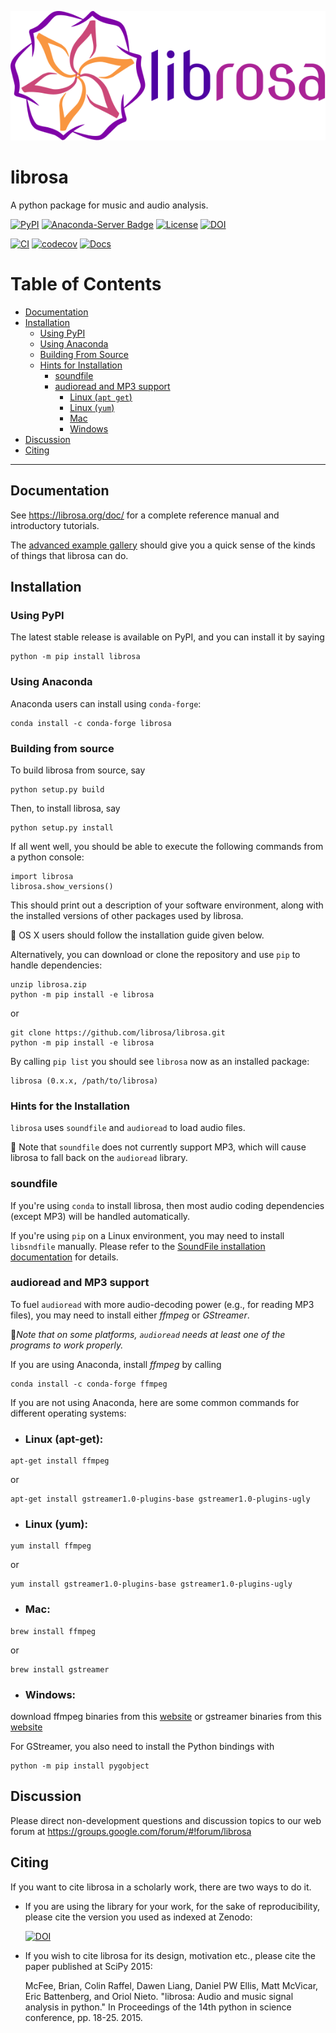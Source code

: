 ![librosa logo](docs/img/librosa_logo_text.svg)

librosa
=======
A python package for music and audio analysis.  

[![PyPI](https://img.shields.io/pypi/v/librosa.svg)](https://pypi.python.org/pypi/librosa)
[![Anaconda-Server Badge](https://anaconda.org/conda-forge/librosa/badges/version.svg)](https://anaconda.org/conda-forge/librosa)
[![License](https://img.shields.io/pypi/l/librosa.svg)](https://github.com/librosa/librosa/blob/main/LICENSE.md)
[![DOI](https://zenodo.org/badge/DOI/10.5281/zenodo.591533.svg)](https://doi.org/10.5281/zenodo.591533)

[![CI](https://github.com/librosa/librosa/actions/workflows/ci.yml/badge.svg)](https://github.com/librosa/librosa/actions/workflows/ci.yml)
[![codecov](https://codecov.io/gh/librosa/librosa/branch/main/graph/badge.svg?token=ULWnUHaIJC)](https://codecov.io/gh/librosa/librosa)
[![Docs](https://github.com/librosa/librosa/actions/workflows/docs.yml/badge.svg)](https://github.com/librosa/librosa/actions/workflows/docs.yml)

#  Table of Contents

- [Documentation](#Documentation)
- [Installation](#Installation)
  - [Using PyPI](#using-pypi)
  - [Using Anaconda](#using-anaconda)
  - [Building From Source](#building-from-source)
  - [Hints for Installation](#hints-for-the-installation)
    - [soundfile](#soundfile)
    - [audioread and MP3 support](#audioread-and-mp3-support)
      - [Linux (`apt get`)](#linux-apt-get)
      - [Linux (`yum`)](#linux-yum)
      - [Mac](#mac)
      - [Windows](#windows)
- [Discussion](#discussion)
- [Citing](#citing)

---

## Documentation


See https://librosa.org/doc/ for a complete reference manual and introductory tutorials.

The [advanced example gallery](https://librosa.org/doc/latest/advanced.html) should give you a quick sense of the kinds
of things that librosa can do.

## Installation


### Using PyPI

The latest stable release is available on PyPI, and you can install it by saying
```
python -m pip install librosa
```

### Using Anaconda

Anaconda users can install using ```conda-forge```:
```
conda install -c conda-forge librosa
```

### Building from source

To build librosa from source, say 
```
python setup.py build
```
Then, to install librosa, say 
```
python setup.py install
```
If all went well, you should be able to execute the following commands from a python console:
```
import librosa
librosa.show_versions()
```
This should print out a description of your software environment, along with the installed versions of other packages used by librosa.

📝 OS X users should follow the installation guide given below.

Alternatively, you can download or clone the repository and use `pip` to handle dependencies:

```
unzip librosa.zip
python -m pip install -e librosa
```
or

```
git clone https://github.com/librosa/librosa.git
python -m pip install -e librosa
```

By calling `pip list` you should see `librosa` now as an installed package:
```
librosa (0.x.x, /path/to/librosa)
```

### Hints for the Installation

`librosa` uses `soundfile` and `audioread` to load audio files.

📝 Note that `soundfile` does not currently support MP3, which will cause librosa to
fall back on the `audioread` library.

### soundfile

If you're using `conda` to install librosa, then most audio coding dependencies (except MP3) will be handled automatically.

If you're using `pip` on a Linux environment, you may need to install `libsndfile`
manually.  Please refer to the [SoundFile installation documentation](https://pysoundfile.readthedocs.io/#installation) for details.

### audioread and MP3 support

To fuel `audioread` with more audio-decoding power (e.g., for reading MP3 files),
you may need to install either *ffmpeg* or *GStreamer*.

📝*Note that on some platforms, `audioread` needs at least one of the programs to work properly.*

If you are using Anaconda, install *ffmpeg* by calling

```
conda install -c conda-forge ffmpeg
```

If you are not using Anaconda, here are some common commands for different operating systems:

- ###  Linux (apt-get): 

```
apt-get install ffmpeg
```
or
 
```
apt-get install gstreamer1.0-plugins-base gstreamer1.0-plugins-ugly
```
- ### Linux (yum):
```
yum install ffmpeg
```
or


```
yum install gstreamer1.0-plugins-base gstreamer1.0-plugins-ugly
```

- ### Mac: 
```
brew install ffmpeg
```
or

```
brew install gstreamer
```

- ### Windows: 

download ffmpeg binaries from this [website](https://www.gyan.dev/ffmpeg/builds/) or gstreamer binaries from this [website](https://gstreamer.freedesktop.org/)

For GStreamer, you also need to install the Python bindings with 

```
python -m pip install pygobject
```

## Discussion


Please direct non-development questions and discussion topics to our web forum at
https://groups.google.com/forum/#!forum/librosa


## Citing


If you want to cite librosa in a scholarly work, there are two ways to do it.

- If you are using the library for your work, for the sake of reproducibility, please cite
  the version you used as indexed at Zenodo:

    [![DOI](https://zenodo.org/badge/DOI/10.5281/zenodo.591533.svg)](https://doi.org/10.5281/zenodo.591533)

- If you wish to cite librosa for its design, motivation etc., please cite the paper
  published at SciPy 2015:

    McFee, Brian, Colin Raffel, Dawen Liang, Daniel PW Ellis, Matt McVicar, Eric Battenberg, and Oriol Nieto. "librosa: Audio and music signal analysis in python." In Proceedings of the 14th python in science conference, pp. 18-25. 2015.

